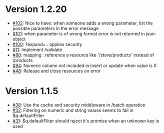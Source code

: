 # Version 1.2.20

- [#102](https://github.com/dimitrydhondt/sri4node/issues/102): Nice to have: when someone adds a wrong parameter, list the possible parameters in the error message
- [#101](https://github.com/dimitrydhondt/sri4node/issues/101): when parameter is of wrong format error is not returned in json-object
- [#100](https://github.com/dimitrydhondt/sri4node/issues/100): ?expand=.. applies security
- [#11](https://github.com/dimitrydhondt/sri4node/issues/11): Implement /validate
- [#80](https://github.com/dimitrydhondt/sri4node/issues/80): mapping : reference a resource like '/store/products' instead of /products
- [#94](https://github.com/dimitrydhondt/sri4node/issues/94): Numeric column not included in insert or update when value is 0
- [#48](https://github.com/dimitrydhondt/sri4node/issues/48): Release and close resources on error


# Version 1.1.5

- [#38](https://github.com/dimitrydhondt/sri4node/issues/38): Use the cache and security middleware in /batch operation
- [#32](https://github.com/dimitrydhondt/sri4node/issues/32): Filtering on numeric and string values seems to fail in $q.defaultFilter
- [#31](https://github.com/dimitrydhondt/sri4node/issues/31): $q.defaultFilter should reject it's promise when an unknown key is used
